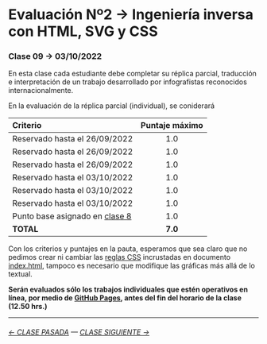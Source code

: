 # Evaluación Nº2 → Ingeniería inversa con HTML, SVG y CSS

### Clase 09 → 03/10/2022

En esta clase cada estudiante debe completar su réplica parcial, traducción e interpretación de un trabajo desarrollado por infografistas reconocidos internacionalmente.

En la evaluación de la réplica parcial (individual), se coniderará

| Criterio             | Puntaje máximo |
|:---------------------|:--------------:|
| Reservado hasta el 26/09/2022 | 1.0 |
| Reservado hasta el 26/09/2022 | 1.0 |
| Reservado hasta el 26/09/2022 | 1.0 |
| Reservado hasta el 03/10/2022 | 1.0 |
| Reservado hasta el 03/10/2022 | 1.0 |
| Reservado hasta el 03/10/2022 | 1.0 |
| Punto base asignado en [clase 8](https://github.com/profesorfaco/dno075-2022-2/tree/main/clase-08) | 1.0 |
| **TOTAL** | **7.0** |

Con los criterios y puntajes en la pauta, esperamos que sea claro que no pedimos crear ni cambiar las [reglas CSS](https://developer.mozilla.org/en-US/docs/Learn/Getting_started_with_the_web/CSS_basics#anatomy_of_a_css_ruleset) incrustadas en documento [index.html](https://github.com/profesorfaco/dno075-2022-2/blob/main/clase-09/index.html), tampoco es necesario que modifique las gráficas más allá de lo textual.

**Serán evaluados sólo los trabajos individuales que estén operativos en línea, por medio de [GitHub Pages](https://docs.github.com/es/pages/getting-started-with-github-pages/configuring-a-publishing-source-for-your-github-pages-site), antes del fin del horario de la clase (12.50 hrs.)** 

- - - - - - - - - - - - -

###### [← CLASE PASADA](https://github.com/profesorfaco/dno075-2022-2/tree/main/clase-08) — [CLASE SIGUIENTE →](https://github.com/profesorfaco/dno075-2022-2/tree/main/clase-11) 

